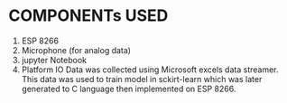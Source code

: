 # COMPONENTs USED

1. ESP 8266
2. Microphone (for analog data)
3. jupyter Notebook
4. Platform IO
Data was collected using Microsoft excels data streamer. This data was used to train model in sckirt-learn which was later generated to C language then implemented on ESP 8266.
